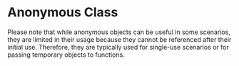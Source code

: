 # Anonymous Class
Please note that while anonymous objects can be useful in some scenarios, they are limited in their usage because they cannot be referenced after their initial use. Therefore, they are typically used for single-use scenarios or for passing temporary objects to functions.
